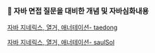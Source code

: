 ### 💌 자바 면접 질문을 대비한 개념 및 자바심화내용

[자바 지네릭스, 열거, 애너테이션- taedong](https://melodious-stretch-673.notion.site/84df088cba394591a465922080908cfe)


[자바 지네릭스, 열거, 애너테이션- saulSol](https://www.notion.so/3ea4fa60ecc54dec819a525903c2566e?pvs=4)